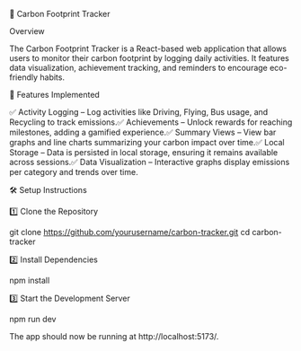 🌱 Carbon Footprint Tracker

Overview

The Carbon Footprint Tracker is a React-based web application that allows users to monitor their carbon footprint by logging daily activities. It features data visualization, achievement tracking, and reminders to encourage eco-friendly habits.

🚀 Features Implemented

✅ Activity Logging – Log activities like Driving, Flying, Bus usage, and Recycling to track emissions.✅ Achievements – Unlock rewards for reaching milestones, adding a gamified experience.✅ Summary Views – View bar graphs and line charts summarizing your carbon impact over time.✅ Local Storage – Data is persisted in local storage, ensuring it remains available across sessions.✅ Data Visualization – Interactive graphs display emissions per category and trends over time.

🛠️ Setup Instructions

1️⃣ Clone the Repository

git clone https://github.com/yourusername/carbon-tracker.git
cd carbon-tracker

2️⃣ Install Dependencies

npm install

3️⃣ Start the Development Server

npm run dev

The app should now be running at http://localhost:5173/.

